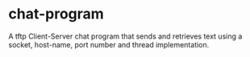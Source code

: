# chat-program
A tftp Client-Server chat program that sends and retrieves text using a socket, host-name, port number and thread implementation.
